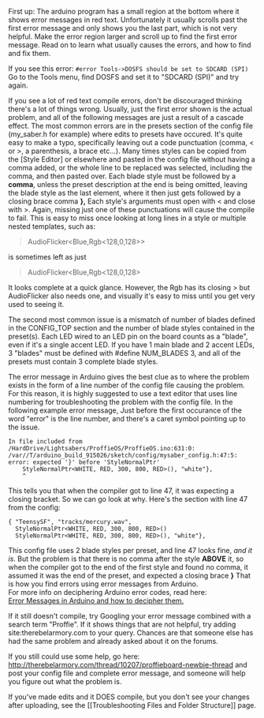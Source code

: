 First up: The arduino program has a small region at the bottom where it shows error messages in red text. Unfortunately it usually scrolls past the first error message and only shows you the last part, which is not very helpful. Make the error region larger and scroll up to find the first error message. Read on to learn what usually causes the errors, and how to find and fix them.

If you see this error:
`#error Tools->DOSFS should be set to SDCARD (SPI)`
Go to the Tools menu, find DOSFS and set it to "SDCARD (SPI)" and try again.

If you see a lot of red text compile errors, don't be discouraged thinking there's a lot of things wrong. Usually, just the first error shown is the actual problem, and all of the following messages are just a result of a cascade effect. 
The most common errors are in the presets section of the config file (my_saber.h for example) where edits to presets have occured. It's quite easy to make a typo, specifically leaving out a code punctuation (comma, < or >, a parenthesis,  a brace etc...). Many times styles can be copied from the [Style Editor] or elsewhere and pasted in the config file without having a comma added, or the whole line to be replaced was selected, including the comma, and then pasted over.
Each blade style must be followed by a **comma**, unless the preset description at the end is being omitted, leaving the blade style as the last element, where it then just gets followed by a closing brace comma **},** 
Each style's arguments must open with < and close with >. Again, missing just one of these punctuations will cause the compile to fail. This is easy to miss once looking at long lines in a style or multiple nested templates, such as:
> AudioFlicker<Blue,Rgb<128,0,128>>
 
is sometimes left as just
> AudioFlicker<Blue,Rgb<128,0,128>

It looks complete at a quick glance. However, the Rgb has its closing > but AudioFlicker also needs one, and visually it's easy to miss until you get very used to seeing it.

The second most common issue is a mismatch of number of blades defined in the CONFIG_TOP section and the number of blade styles contained in the preset(s). Each LED wired to an LED pin on the board counts as a "blade", even if it's a single accent LED. If you have 1 main blade and 2 accent LEDs, 3 "blades" must be defined with #define NUM_BLADES 3, and all of the presets must contain 3 complete blade styles. 

The error message in Arduino gives the best clue as to where the problem exists in the form of a line number of the config file causing the problem. For this reason, it is highly suggested to use a text editor that uses line numbering for troubleshooting the problem with the config file.
In the following example error message, Just before the first occurance of the word "error" is the line number, and there's a caret symbol pointing up to the issue. 
```
In file included from /HardDrive/Lightsabers/ProffieOS/ProffieOS.ino:631:0:
/var//T/arduino_build_915026/sketch/config/mysaber_config.h:47:5: error: expected '}' before 'StyleNormalPtr'
	StyleNormalPtr<WHITE, RED, 300, 800, RED>(), "white"},
	^ 
```
This tells you that when the compiler got to line 47, it was expecting a closing bracket. So we can go look at why. Here's the section with line 47 from the config:
```
{ "TeensySF", "tracks/mercury.wav",
  StyleNormalPtr<WHITE, RED, 300, 800, RED>()
  StyleNormalPtr<WHITE, RED, 300, 800, RED>(), "white"},
```
This config file uses 2 blade styles per preset, and line 47 looks fine, _and it is_. But the problem is that there is no comma after the style **ABOVE** it, so when the compiler got to the end of the first style and found no comma, it assumed it was the end of the preset, and expected a closing brace **}**
That is how you find errors using error messages from Arduino. <br>
For more info on deciphering Arduino error codes, read here:  <br>
[Error Messages in Arduino and how to decipher them.](https://github.com/profezzorn/ProffieOS/wiki/Error-Messages-in-Arduino-and-how-to-decipher-them.)

If it still doesn't compile, try Googling your error message combined with a search term "Proffie". If it shows things that are not helpful, try adding site:therebelarmory.com to your query. Chances are that someone else has had the same problem and
already asked about it on the forums.

If you still could use some help, go here: http://therebelarmory.com/thread/10207/proffieboard-newbie-thread and post your config file and complete error message, and someone will help you figure out what the problem is.

If you've made edits and it DOES compile, but you don't see your changes after uploading, see the [[Troubleshooting Files and Folder Structure]] page.
